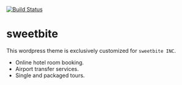 [![Build Status](https://travis-ci.org/Automattic/_s.svg?branch=master)](https://travis-ci.org/Automattic/_s)

sweetbite
===

This wordpress theme is exclusively customized for `sweetbite INC`.

* Online hotel room booking.
* Airport transfer services.
* Single and packaged tours.
